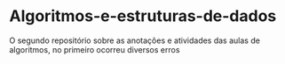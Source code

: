 # Algoritmos-e-estruturas-de-dados
O segundo repositório sobre as anotações e atividades das aulas de algoritmos, no primeiro ocorreu diversos erros
